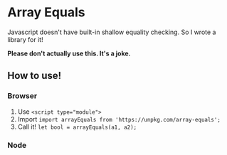 # Array Equals
Javascript doesn't have built-in shallow equality checking. So I wrote a library for it!

**Please don't actually use this. It's a joke.**

## How to use!
### Browser
1. Use `<script type="module">`
2. Import `import arrayEquals from 'https://unpkg.com/array-equals';`
3. Call it! `let bool = arrayEquals(a1, a2);`
   
### Node
